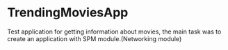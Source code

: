 # TrendingMoviesApp
Test application for getting information about movies, the main task was to create an application with SPM module.(Networking module)
